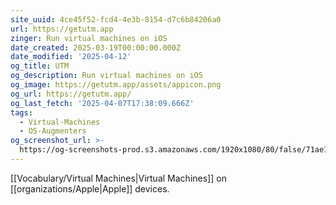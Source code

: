 ```yaml
---
site_uuid: 4ce45f52-fcd4-4e3b-8154-d7c6b84206a0
url: https://getutm.app
zinger: Run virtual machines on iOS
date_created: 2025-03-19T00:00:00.000Z
date_modified: '2025-04-12'
og_title: UTM
og_description: Run virtual machines on iOS
og_image: https://getutm.app/assets/appicon.png
og_url: https://getutm.app/
og_last_fetch: '2025-04-07T17:38:09.666Z'
tags:
  - Virtual-Machines
  - OS-Augmenters
og_screenshot_url: >-
  https://og-screenshots-prod.s3.amazonaws.com/1920x1080/80/false/71ae17ae4c17419f58e6f9a50bed76e6eb126b9d2c2b15a985c2fcc837d758ef.jpeg
---
```
































[[Vocabulary/Virtual Machines|Virtual Machines]] on [[organizations/Apple|Apple]] devices.